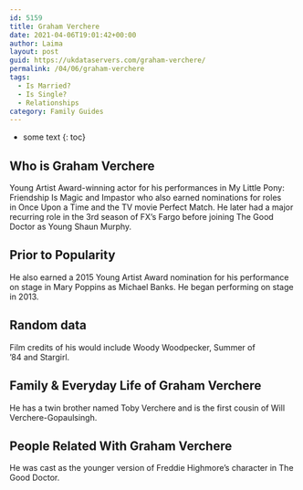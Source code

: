 ```yaml
---
id: 5159
title: Graham Verchere
date: 2021-04-06T19:01:42+00:00
author: Laima
layout: post
guid: https://ukdataservers.com/graham-verchere/
permalink: /04/06/graham-verchere
tags:
  - Is Married?
  - Is Single?
  - Relationships
category: Family Guides
---
```


* some text
{: toc}


## Who is Graham Verchere
                  
                  
                  
Young Artist Award-winning actor for his performances in My Little Pony: Friendship Is Magic and Impastor who also earned nominations for roles in Once Upon a Time and the TV movie Perfect Match. He later had a major recurring role in the 3rd season of FX&#8217;s Fargo before joining The Good Doctor as Young Shaun Murphy.
                  
              
            
              
            
                
                
                
## Prior to Popularity
                  
                  
                  
He also earned a 2015 Young Artist Award nomination for his performance on stage in Mary Poppins as Michael Banks. He began performing on stage in 2013.
                  
              
            
              
            
                
                
                
## Random data
                  
                  
                  
Film credits of his would include Woody Woodpecker, Summer of &#8217;84 and Stargirl.
                  
              
            
              
            
                
                
                
## Family & Everyday Life of Graham Verchere
                  
                  
                  
He has a twin brother named Toby Verchere and is the first cousin of Will Verchere-Gopaulsingh.
                  
              
            
              
            
                
                
                
## People Related With Graham Verchere
                  
                  
                  
He was cast as the younger version of Freddie Highmore&#8217;s character in The Good Doctor.
                  
              
            
              
            
                
              
            
              
              
            
            
              
            
          
          
          